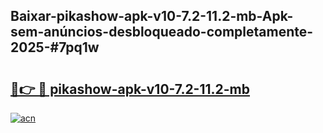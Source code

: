 ## Baixar-pikashow-apk-v10-7.2-11.2-mb-Apk-sem-anúncios-desbloqueado-completamente-2025-#7pq1w

# <h2><a href="https://ainizakaria.my?title=pikashow-apk-v10-7.2-11.2-mb&ref=22M">🔗👉 🔴 pikashow-apk-v10-7.2-11.2-mb</a></h2>

[![acn](https://github.com/user-attachments/assets/0f9c940e-d8b0-45ae-aac7-cd30a18b3e1c)](https://ainizakaria.my?title=pikashow-apk-v10-7.2-11.2-mb&ref=22M)

